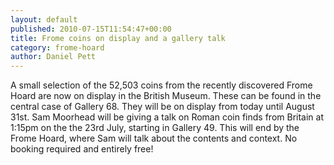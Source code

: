 ```yaml
---
layout: default
published: 2010-07-15T11:54:47+00:00
title: Frome coins on display and a gallery talk
category: frome-hoard
author: Daniel Pett
---
```


A small selection of the 52,503 coins from the recently discovered Frome Hoard are now on display in the British Museum. These can be found in the central case of Gallery 68. They will be on display from today until August 31st. Sam Moorhead will be giving a talk on Roman coin finds from Britain at 1:15pm on the the 23rd July, starting in Gallery 49. This will end by the Frome Hoard, where Sam will talk about the contents and context. No booking required and entirely free!
